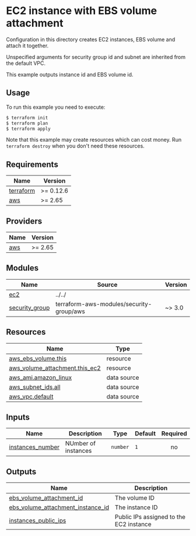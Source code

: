 # EC2 instance with EBS volume attachment

Configuration in this directory creates EC2 instances, EBS volume and attach it together.

Unspecified arguments for security group id and subnet are inherited from the default VPC.

This example outputs instance id and EBS volume id.

## Usage

To run this example you need to execute:

```bash
$ terraform init
$ terraform plan
$ terraform apply
```

Note that this example may create resources which can cost money. Run `terraform destroy` when you don't need these resources.

<!-- BEGINNING OF PRE-COMMIT-TERRAFORM DOCS HOOK -->
## Requirements

| Name | Version |
|------|---------|
| <a name="requirement_terraform"></a> [terraform](#requirement\_terraform) | >= 0.12.6 |
| <a name="requirement_aws"></a> [aws](#requirement\_aws) | >= 2.65 |

## Providers

| Name | Version |
|------|---------|
| <a name="provider_aws"></a> [aws](#provider\_aws) | >= 2.65 |

## Modules

| Name | Source | Version |
|------|--------|---------|
| <a name="module_ec2"></a> [ec2](#module\_ec2) | ../../ |  |
| <a name="module_security_group"></a> [security\_group](#module\_security\_group) | terraform-aws-modules/security-group/aws | ~> 3.0 |

## Resources

| Name | Type |
|------|------|
| [aws_ebs_volume.this](https://registry.terraform.io/providers/hashicorp/aws/latest/docs/resources/ebs_volume) | resource |
| [aws_volume_attachment.this_ec2](https://registry.terraform.io/providers/hashicorp/aws/latest/docs/resources/volume_attachment) | resource |
| [aws_ami.amazon_linux](https://registry.terraform.io/providers/hashicorp/aws/latest/docs/data-sources/ami) | data source |
| [aws_subnet_ids.all](https://registry.terraform.io/providers/hashicorp/aws/latest/docs/data-sources/subnet_ids) | data source |
| [aws_vpc.default](https://registry.terraform.io/providers/hashicorp/aws/latest/docs/data-sources/vpc) | data source |

## Inputs

| Name | Description | Type | Default | Required |
|------|-------------|------|---------|:--------:|
| <a name="input_instances_number"></a> [instances\_number](#input\_instances\_number) | NUmber of instances | `number` | `1` | no |

## Outputs

| Name | Description |
|------|-------------|
| <a name="output_ebs_volume_attachment_id"></a> [ebs\_volume\_attachment\_id](#output\_ebs\_volume\_attachment\_id) | The volume ID |
| <a name="output_ebs_volume_attachment_instance_id"></a> [ebs\_volume\_attachment\_instance\_id](#output\_ebs\_volume\_attachment\_instance\_id) | The instance ID |
| <a name="output_instances_public_ips"></a> [instances\_public\_ips](#output\_instances\_public\_ips) | Public IPs assigned to the EC2 instance |
<!-- END OF PRE-COMMIT-TERRAFORM DOCS HOOK -->
